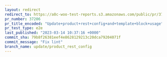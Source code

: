 ```yaml
---
layout: redirect
redirect_to: https://a8c-woo-test-reports.s3.amazonaws.com/public/pr/37206/e2e/index.html
pr_number: 37206
pr_title_encoded: "Update+product+rest+config+and+template+block+usage"
pr_test_type: e2e
last_published: "2023-03-14 10:37:16 +0000"
commit_sha: 79b8f26381eef4e8628129213c20dca79204071f
commit_message: "Fix lint"
branch_name: update/product_rest_config
---
```

